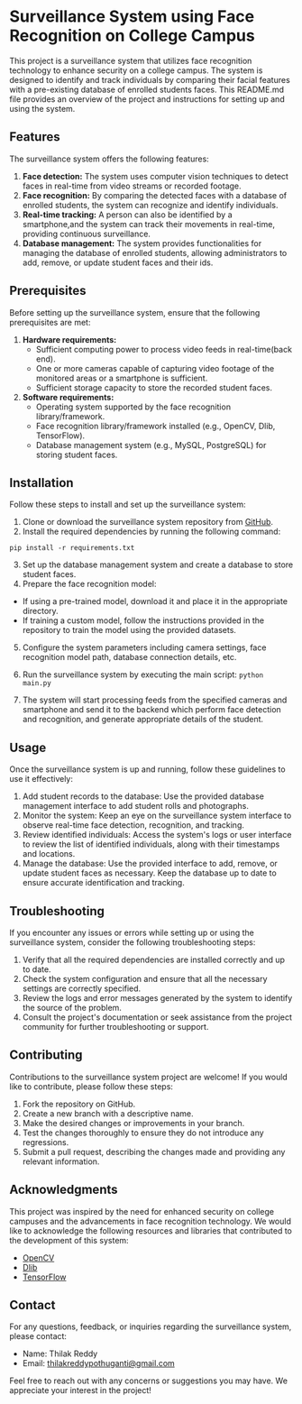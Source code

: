 # Surveillance System using Face Recognition on College Campus

This project is a surveillance system that utilizes face recognition technology to enhance security on a college campus. The system is designed to identify and track individuals by comparing their facial features with a pre-existing database of enrolled students faces. This README.md file provides an overview of the project and instructions for setting up and using the system.

## Features

The surveillance system offers the following features:

1. **Face detection:** The system uses computer vision techniques to detect faces in real-time from video streams or recorded footage.
2. **Face recognition:** By comparing the detected faces with a database of enrolled students, the system can recognize and identify individuals.
3. **Real-time tracking:** A person can also be identified by a smartphone,and the system can track their movements in real-time, providing continuous surveillance.
4. **Database management:** The system provides functionalities for managing the database of enrolled students, allowing administrators to add, remove, or update student faces and their ids.

## Prerequisites

Before setting up the surveillance system, ensure that the following prerequisites are met:

1. **Hardware requirements:**
   - Sufficient computing power to process video feeds in real-time(back end).
   - One or more cameras capable of capturing video footage of the monitored areas or a smartphone is sufficient.
   - Sufficient storage capacity to store the recorded student faces.
2. **Software requirements:**
   - Operating system supported by the face recognition library/framework.
   - Face recognition library/framework installed (e.g., OpenCV, Dlib, TensorFlow).
   - Database management system (e.g., MySQL, PostgreSQL) for storing student faces.

## Installation

Follow these steps to install and set up the surveillance system:

1. Clone or download the surveillance system repository from [GitHub](https://github.com/your-repository-link).
2. Install the required dependencies by running the following command:

```pip install -r requirements.txt```


3. Set up the database management system and create a database to store student faces. 
4. Prepare the face recognition model:
- If using a pre-trained model, download it and place it in the appropriate directory.
- If training a custom model, follow the instructions provided in the repository to train the model using the provided datasets.
5. Configure the system parameters including camera settings, face recognition model path, database connection details, etc.
6. Run the surveillance system by executing the main script:
```python main.py```

7. The system will start processing feeds from the specified cameras and smartphone and send it to the backend which perform face detection and recognition, and generate appropriate details of the student.

## Usage

Once the surveillance system is up and running, follow these guidelines to use it effectively:

1. Add student records to the database: Use the provided database management interface to add student rolls and photographs.
2. Monitor the system: Keep an eye on the surveillance system interface to observe real-time face detection, recognition, and tracking. 
3. Review identified individuals: Access the system's logs or user interface to review the list of identified individuals, along with their timestamps and locations.
4. Manage the database: Use the provided interface to add, remove, or update student faces as necessary. Keep the database up to date to ensure accurate identification and tracking.

## Troubleshooting

If you encounter any issues or errors while setting up or using the surveillance system, consider the following troubleshooting steps:

1. Verify that all the required dependencies are installed correctly and up to date.
2. Check the system configuration and ensure that all the necessary settings are correctly specified.
3. Review the logs and error messages generated by the system to identify the source of the problem.
4. Consult the project's documentation or seek assistance from the project community for further troubleshooting or support.

## Contributing

Contributions to the surveillance system project are welcome! If you would like to contribute, please follow these steps:

1. Fork the repository on GitHub.
2. Create a new branch with a descriptive name.
3. Make the desired changes or improvements in your branch.
4. Test the changes thoroughly to ensure they do not introduce any regressions.
5. Submit a pull request, describing the changes made and providing any relevant information.


## Acknowledgments

This project was inspired by the need for enhanced security on college campuses and the advancements in face recognition technology. We would like to acknowledge the following resources and libraries that contributed to the development of this system:

- [OpenCV](https://opencv.org/)
- [Dlib](http://dlib.net/)
- [TensorFlow](https://www.tensorflow.org/)


## Contact

For any questions, feedback, or inquiries regarding the surveillance system, please contact:

- Name: Thilak Reddy
- Email: thilakreddypothuganti@gmail.com

Feel free to reach out with any concerns or suggestions you may have. We appreciate your interest in the project!



